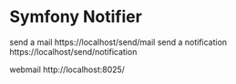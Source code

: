 # Symfony Notifier

send a mail https://localhost/send/mail
send a notification https://localhost/send/notification

webmail http://localhost:8025/

